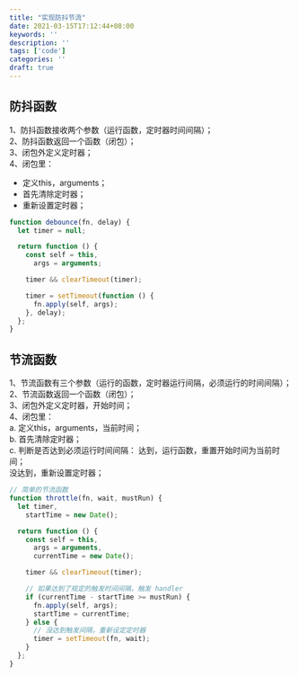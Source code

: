 ```yaml
---
title: "实现防抖节流"
date: 2021-03-15T17:12:44+08:00
keywords: ''
description: ''
tags: ['code']
categories: ''
draft: true
---
```


## 防抖函数

1、防抖函数接收两个参数（运行函数，定时器时间间隔）；   
2、防抖函数返回一个函数（闭包）；   
3、闭包外定义定时器；   
4、闭包里：   
- 定义this，arguments；    
- 首先清除定时器；     
- 重新设置定时器；   


```javascript
function debounce(fn, delay) {
  let timer = null;

  return function () {
    const self = this,
      args = arguments;

    timer && clearTimeout(timer);

    timer = setTimeout(function () {
      fn.apply(self, args);
    }, delay);
  };
}
```

## 节流函数

1、节流函数有三个参数（运行的函数，定时器运行间隔，必须运行的时间间隔）；   
2、节流函数返回一个函数（闭包）；   
3、闭包外定义定时器，开始时间；   
4、闭包里：  
a. 定义this，arguments，当前时间；   
b. 首先清除定时器；   
c. 判断是否达到必须运行时间间隔：
达到，运行函数，重置开始时间为当前时间；   
没达到，重新设置定时器；   

```javascript
// 简单的节流函数
function throttle(fn, wait, mustRun) {
  let timer,
    startTime = new Date();

  return function () {
    const self = this,
      args = arguments,
      currentTime = new Date();

    timer && clearTimeout(timer);

    // 如果达到了规定的触发时间间隔，触发 handler
    if (currentTime - startTime >= mustRun) {
      fn.apply(self, args);
      startTime = currentTime;
    } else {
      // 没达到触发间隔，重新设定定时器
      timer = setTimeout(fn, wait);
    }
  };
}
```




